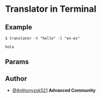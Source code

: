 # Translator in Terminal

## Example
```shell
$ translator -t "hello" -l "en-es"

hola
```

## Params

## Author
- [@Anthonyzok521](https://www.github.com/Anthonyzok521) **Advanced Community**